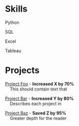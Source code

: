 # Skills
Python

SQL

Excel

Tableau

# Projects
[Project Foo]('') - **Increased X by 70%**<br>
&nbsp;&nbsp;&nbsp;&nbsp;This should contain text that

[Project Bar]('') - **Increased Y by 80%**<br>
&nbsp;&nbsp;&nbsp;&nbsp;Describes each project in

[Project Baz]('') - **Saved Z by 95%**<br>
&nbsp;&nbsp;&nbsp;&nbsp;Greater depth for the reader
